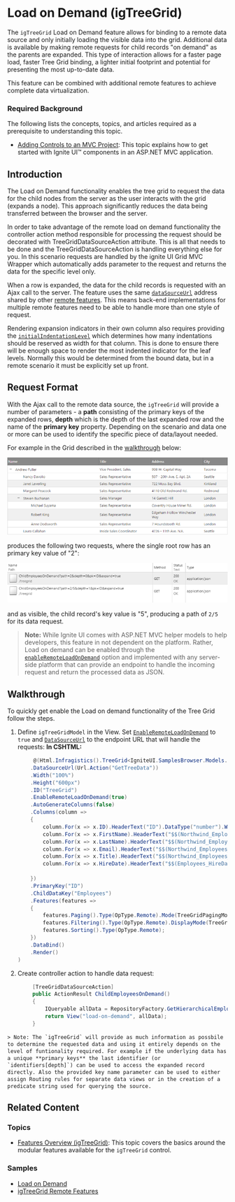 <!--
|metadata|
{
    "fileName": "igtreegrid-load-on-demand",
    "controlName": ["igTreeGrid"],
    "tags": ["Grids", "MVC", "Virtualization"]
}
|metadata|
-->

# Load on Demand (igTreeGrid)

The `igTreeGrid` Load on Demand feature allows for binding to a remote data source and only initially loading the visible data into the grid. Additional data is available by  making remote requests for child records "on demand" as the parents are expanded. This type of interaction allows for a faster page load, faster Tree Grid binding, a lighter initial footprint and potential for presenting the most up-to-date data.

This feature can be combined with additional remote features to achieve complete data virtualization.


### Required Background

The following lists the concepts, topics, and articles required as a prerequisite to understanding this topic.

- [Adding Controls to an MVC Project](Adding-NetAdvantage-Controls-to-an-MVC-Project.html): This topic explains how to get started with Ignite UI™ components in an ASP.NET MVC application.


## Introduction

The Load on Demand functionality enables the tree grid to request the data for the child nodes from the server as the user interacts with the grid (expands a node). This approach significantly reduces the data being transferred between the browser and the server.

In order to take advantage of the remote load on demand functionality the controller action method responsible for processing the request should be decorated with TreeGridDataSourceAction attribute. This is all that needs to be done and the TreeGridDataSourceAction is handling everything else for you. In this scenario requests are handled by the ignite UI Grid MVC Wrapper which automatically adds parameter to the request and returns the data for the specific level only.  

When a row is expanded, the data for the child records is requested with an Ajax call to the server. The feature uses the same [`dataSourceUrl`](%%jQueryApiUrl%%/ui.igtreegrid#options:dataSourceUrl) address shared by other [remote features](igTreeGrid-Remote-Features.html). This means back-end implementations for multiple remote features need to be able to handle more than one style of request.

Rendering expansion indicators in their own column also requires providing the [`initialIndentationLevel`](%%jQueryApiUrl%%/ui.igtreegrid#options:initialIndentationLevel) which determines how many indentations should be reserved as width for that column. This is done to ensure there will be enough space to render the most indented indicator for the leaf levels. Normally this would be determined from the bound data, but in a remote scenario it must be explicitly set up front.

## <a id="request-format"></a> Request Format

With the Ajax call to the remote data source, the `igTreeGrid` will provide a number of parameters - a **path** consisting of the primary keys of the expanded rows, **depth** which is the depth of the last expanded row and the name of the **primary key** property. Depending on the scenario and data one or more can be used to identify the specific piece of data/layout needed.

For example in the Grid described in the [walkthrough](#walkthrough) below:

![](images/igtreegrid-load-on-demand.png "igTreeGrid with Load on Demand")

produces the following two requests, where the single root row has an primary key value of "2":

![](images/igtreegrid-load-on-demand-requests.png "igTreeGrid with Load on Demand requests")  

and as visible, the child record's key value is "5", producing a path of `2/5` for its data request.

> **Note:** While Ignite UI comes with ASP.NET MVC helper models to help developers, this feature in not dependent on the platform. Rather, Load on demand can be enabled through the [`enableRemoteLoadOnDemand`](%%jQueryApiUrl%%/ui.igtreegrid#options:enableRemoteLoadOnDemand) option and implemented with any server-side platform that can provide an endpoint to handle the incoming request and return the processed data as JSON.

## <a id="walkthrough"></a> Walkthrough

To quickly get enable the Load on demand functionality of the Tree Grid follow the steps.

1. Define `igTreeGridModel` in the View. Set [`EnableRemoteLoadOnDemand`](Infragistics.Web.Mvc~Infragistics.Web.Mvc.TreeGridModel~LoadOnDemand.html) to `true` and [`DataSourceUrl`](Infragistics.Web.Mvc~Infragistics.Web.Mvc.GridModel~DataSourceUrl.html) to the endpoint URL that will handle the requests:
	**In CSHTML:**

	```csharp
	     @(Html.Infragistics().TreeGrid<IgniteUI.SamplesBrowser.Models.EmployeeData>()
        .DataSourceUrl(Url.Action("GetTreeData"))
        .Width("100%")
        .Height("600px")
        .ID("TreeGrid")
        .EnableRemoteLoadOnDemand(true)
        .AutoGenerateColumns(false)
        .Columns(column =>
        {
            column.For(x => x.ID).HeaderText("ID").DataType("number").Width("10%");
            column.For(x => x.FirstName).HeaderText("$$(Northwind_Employees_FirstName)").DataType("string").Width("25%");
            column.For(x => x.LastName).HeaderText("$$(Northwind_Employees_LastName)").DataType("string").Width("15%");
            column.For(x => x.Email).HeaderText("$$(Northwind_Employees_Email)").DataType("string").Width("25%");
            column.For(x => x.Title).HeaderText("$$(Northwind_Employees_Title)").DataType("string").Width("25%");
            column.For(x => x.HireDate).HeaderText("$$(Employees_HireDate)").DataType("date").Width("10%");

        })
        .PrimaryKey("ID")
        .ChildDataKey("Employees")
        .Features(features =>
        {
            features.Paging().Type(OpType.Remote).Mode(TreeGridPagingMode.RootLevelOnly).PageSize(3);
            features.Filtering().Type(OpType.Remote).DisplayMode(TreeGridFilteringDisplayMode.ShowWithAncestors);
            features.Sorting().Type(OpType.Remote);
        })
        .DataBind()
        .Render()
    )
	```
2. Create controller action to handle data request:

```csharp
	    [TreeGridDataSourceAction]
        public ActionResult ChildEmployeesOnDemand()
        {
            IQueryable allData = RepositoryFactory.GetHierarchicalEmployeeData().AsQueryable();
            return View("load-on-demand", allData);
        }
```
	> Note: The `igTreeGrid` will provide as much information as possbile to determine the requested data and using it entirely depends on the level of funtionality required. For example if the underlying data has a unique **primary keys** the last identifier (or `identifiers[depth]`) can be used to access the expanded record directly. Also the provided key name parameter can be used to either assign Routing rules for separate data views or in the creation of a predicate string used for querying the source.

## <a id="related-content"></a> Related Content

### <a id="topics"></a> Topics
-   [Features Overview (igTreeGrid)](igTreeGrid-Features-Overview.html): This topic covers the basics around the modular features available for the `igTreeGrid` control.

### <a id="samples"></a> Samples
- [Load on Demand](%%SamplesUrl%%/tree-grid/load-on-demand)
- [igTreeGrid Remote Features](%%SamplesUrl%%/tree-grid/overview)
